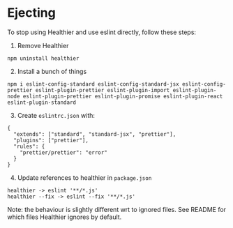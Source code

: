 # Ejecting

To stop using Healthier and use eslint directly, follow these steps:

1. Remove Healthier

```
npm uninstall healthier
```

2. Install a bunch of things

```
npm i eslint-config-standard eslint-config-standard-jsx eslint-config-prettier eslint-plugin-prettier eslint-plugin-import eslint-plugin-node eslint-plugin-prettier eslint-plugin-promise eslint-plugin-react eslint-plugin-standard
```

3. Create `eslintrc.json` with:

```
{
  "extends": ["standard", "standard-jsx", "prettier"],
  "plugins": ["prettier"],
  "rules": {
    "prettier/prettier": "error"
  }
}
```

4. Update references to healthier in `package.json`

```
healthier -> eslint '**/*.js'
healthier --fix -> eslint --fix '**/*.js'
```

Note: the behaviour is slightly different wrt to ignored files. See README for which files Healthier ignores by default.
